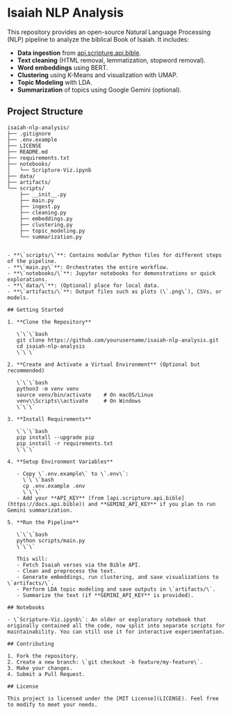 # Isaiah NLP Analysis

This repository provides an open-source Natural Language Processing (NLP) pipeline to analyze the biblical Book of Isaiah. It includes:

- **Data ingestion** from [api.scripture.api.bible](https://docs.api.bible).
- **Text cleaning** (HTML removal, lemmatization, stopword removal).
- **Word embeddings** using BERT.
- **Clustering** using K-Means and visualization with UMAP.
- **Topic Modeling** with LDA.
- **Summarization** of topics using Google Gemini (optional).

## Project Structure

```plaintext
isaiah-nlp-analysis/
├── .gitignore
├── .env.example
├── LICENSE
├── README.md
├── requirements.txt
├── notebooks/
│   └── Scripture-Viz.ipynb
├── data/
├── artifacts/
└── scripts/
    ├── __init__.py
    ├── main.py
    ├── ingest.py
    ├── cleaning.py
    ├── embeddings.py
    ├── clustering.py
    ├── topic_modeling.py
    └── summarization.py


- **\`scripts/\`**: Contains modular Python files for different steps of the pipeline.
- **\`main.py\`**: Orchestrates the entire workflow.
- **\`notebooks/\`**: Jupyter notebooks for demonstrations or quick explorations.
- **\`data/\`**: (Optional) place for local data.
- **\`artifacts/\`**: Output files such as plots (\`.png\`), CSVs, or models.

## Getting Started

1. **Clone the Repository**

   \`\`\`bash
   git clone https://github.com/yourusername/isaiah-nlp-analysis.git
   cd isaiah-nlp-analysis
   \`\`\`

2. **Create and Activate a Virtual Environment** (Optional but recommended)

   \`\`\`bash
   python3 -m venv venv
   source venv/bin/activate    # On macOS/Linux
   venv\\Scripts\\activate     # On Windows
   \`\`\`

3. **Install Requirements**

   \`\`\`bash
   pip install --upgrade pip
   pip install -r requirements.txt
   \`\`\`

4. **Setup Environment Variables**

   - Copy \`.env.example\` to \`.env\`:
     \`\`\`bash
     cp .env.example .env
     \`\`\`
   - Add your **API_KEY** (from [api.scripture.api.bible](https://docs.api.bible)) and **GEMINI_API_KEY** if you plan to run Gemini summarization.

5. **Run the Pipeline**

   \`\`\`bash
   python scripts/main.py
   \`\`\`

   This will:
   - Fetch Isaiah verses via the Bible API.
   - Clean and preprocess the text.
   - Generate embeddings, run clustering, and save visualizations to \`artifacts/\`.
   - Perform LDA topic modeling and save outputs in \`artifacts/\`.
   - Summarize the text (if **GEMINI_API_KEY** is provided).

## Notebooks

- \`Scripture-Viz.ipynb\`: An older or exploratory notebook that originally contained all the code, now split into separate scripts for maintainability. You can still use it for interactive experimentation.

## Contributing

1. Fork the repository.
2. Create a new branch: \`git checkout -b feature/my-feature\`.
3. Make your changes.
4. Submit a Pull Request.

## License

This project is licensed under the [MIT License](LICENSE). Feel free to modify to meet your needs.
